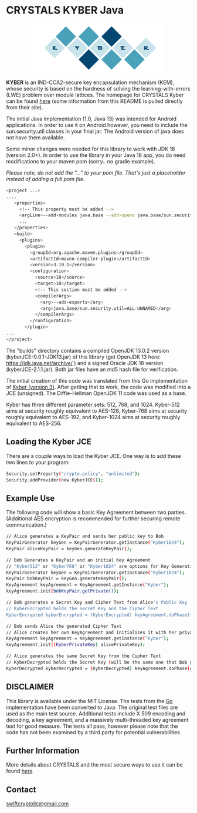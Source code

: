 
# CRYSTALS KYBER Java

<p align="center">
  <img src="./kyber.png"/>
</p>

**KYBER** is an IND-CCA2-secure key encapsulation mechanism (KEM), whose security is based on the hardness of solving the learning-with-errors (LWE) problem over module lattices.  The homepage for CRYSTALS Kyber can be found [here](https://pq-crystals.org/kyber/index.shtml) (some information from this README is pulled directly from their site).

The initial Java implementation (1.0, Java 13) was intended for Android applications. In order to use it on Android however, you need to include the sun.security.util classes in your final jar.  The Android version of java does not have them available.

Some minor changes were needed for this library to work with JDK 18 (version 2.0+).  In order to use the library in your Java 18 app, you do need modifications to your maven pom (sorry.. no gradle example).

*Please note, do not add the "..." to your pom file.  That's just a placeholder instead of adding a full pom file.*

```bash
<project ...>
....
   <properties>
     <!-- This property must be added -->
     <argLine>--add-modules java.base --add-opens java.base/sun.security.util=ALL-UNNAMED</argLine>
     ...
   </properties>
   <build>
     <plugins>
       <plugin>
         <groupId>org.apache.maven.plugins</groupId>
         <artifactId>maven-compiler-plugin</artifactId>
         <version>3.10.1</version>
         <configuration>
           <source>18</source>
           <target>18</target>
           <!-- This section must be added -->
           <compilerArgs>
             <arg>--add-exports</arg>
             <arg>java.base/sun.security.util=ALL-UNNAMED</arg>
           </compilerArgs>
         </configuration>
       </plugin>
...
</project>
```

The "builds" directory contains a compiled OpenJDK 13.0.2 version (kyberJCE-0.0.1-JDK13.jar) of this library (get OpenJDK 13 here: https://jdk.java.net/archive/ ) and a signed Oracle JDK 18 version (kyberJCE-2.1.1.jar).  Both jar files have an md5 hash file for verification.

The initial creation of this code was translated from this Go implementation of [Kyber (version 3)](https://github.com/symbolicsoft/kyber-k2so).  After getting that to work, the code was modified into a JCE (unsigned).  The Diffie-Hellman OpenJDK 11 code was used as a base.

Kyber has three different parameter sets: 512, 768, and 1024.  Kyber-512 aims at security roughly equivalent to AES-128, Kyber-768 aims at security roughly equivalent to AES-192, and Kyber-1024 aims at security roughly equivalent to AES-256. 

## Loading the Kyber JCE
There are a couple ways to load the Kyber JCE.  One way is to add these two lines to your program:

```bash
Security.setProperty("crypto.policy", "unlimited");
Security.addProvider(new KyberJCE());
```

## Example Use 
The following code will show a basic Key Agreement between two parties.  (Additional AES encryption is recommended for further securing remote communication.)

```bash
// Alice generates a KeyPair and sends her public key to Bob
KeyPairGenerator keyGen = KeyPairGenerator.getInstance("Kyber1024");
KeyPair aliceKeyPair = keyGen.generateKeyPair();
```

```bash
// Bob Generates a KeyPair and an initial Key Agreement
// "Kyber512" or "Kyber768" or "Kyber1024" are options for Key Generation
KeyPairGenerator keyGen = KeyPairGenerator.getInstance("Kyber1024");
KeyPair bobKeyPair = keyGen.generateKeyPair();
KeyAgreement keyAgreement = KeyAgreement.getInstance("Kyber");
keyAgreement.init(bobKeyPair.getPrivate());
```

```bash
// Bob generates a Secret Key and Cipher Text from Alice's Public Key
// KyberEncrypted holds the Secret Key and the Cipher Text
KyberEncrypted kyberEncrypted = (KyberEncrypted) keyAgreement.doPhase((KyberPublicKey) alicePublicKey, true);
```

```bash
// Bob sends Alice the generated Cipher Text 
// Alice creates her own KeyAgreement and initializes it with her private key
KeyAgreement keyAgreement = KeyAgreement.getInstance("Kyber");
keyAgreement.init((KyberPrivateKey) alicePrivateKey);
```

```bash
// Alice generates the same Secret Key from the Cipher Text
// KyberDecrypted holds the Secret Key (will be the same one that Bob generated) and the variant
KyberDecrypted kyberDecrypted = (KyberDecrypted) keyAgreement.doPhase(cipherText, true);
```
   
## DISCLAIMER
This library is available under the MIT License. The tests from the [Go](https://github.com/symbolicsoft/kyber-k2so) implementation have been converted to Java.  The original test files are used as the main test source.  Additional tests include X.509 encoding and decoding, a key agreement, and a massively multi-threaded key agreement test for good measure. The tests all pass, however please note that the code has not been examined by a third party for potential vulnerabilities.

## Further Information
More details about CRYSTALS and the most secure ways to use it can be found [here](https://pq-crystals.org/index.shtml)

## Contact
swiftcryptollc@gmail.com
